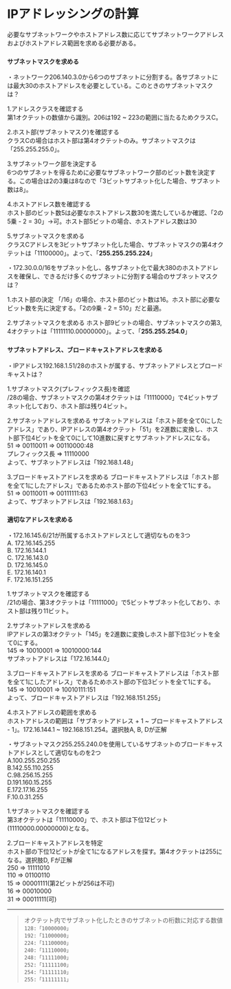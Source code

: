 # IPアドレッシングの計算
必要なサブネットワークやホストアドレス数に応じてサブネットワークアドレスおよびホストアドレス範囲を求める必要がある。

### `サブネットマスクを求める`
・ネットワーク206.140.3.0から6つのサブネットに分割する。各サブネットには最大30のホストアドレスを必要としている。このときのサブネットマスクは？

1.アドレスクラスを確認する  
第1オクテットの数値から識別。206は192 ~ 223の範囲に当たるためクラスC。

2.ホスト部(サブネットマスク)を確認する  
クラスCの場合はホスト部は第4オクテットのみ。サブネットマスクは「255.255.255.0」。

3.サブネットワーク部を決定する  
6つのサブネットを得るために必要なサブネットワーク部のビット数を決定する。この場合は2の3乗は8なので「3ビットサブネット化した場合、サブネット数は8」。

4.ホストアドレス数を確認する  
ホスト部のビット数5は必要なホストアドレス数30を満たしているか確認、「2の5乗 - 2 = 30」→可。ホスト部5ビットの場合、ホストアドレス数は30

5.サブネットマスクを求める  
クラスCアドレスを3ビットサブネット化した場合、サブネットマスクの第4オクテットは「11100000」。よって、「**255.255.255.224**」

・172.30.0.0/16をサブネット化し、各サブネット化で最大380のホストアドレスを確保し、できるだけ多くのサブネットに分割する場合のサブネットマスクは？

1.ホスト部の決定
「/16」の場合、ホスト部のビット数は16。ホスト部に必要なビット数を先に決定する。「2の9乗 - 2 = 510」だと最適。

2.サブネットマスクを求める
ホスト部9ビットの場合、サブネットマスクの第3, 4オクテットは「11111110.00000000」。よって、「**255.255.254.0**」

### `サブネットアドレス、ブロードキャストアドレスを求める`
・IPアドレス192.168.1.51/28のホストが属する、サブネットアドレスとブロードキャストは？

1.サブネットマスク(プレフィックス長)を確認  
/28の場合、サブネットマスクの第4オクテットは「11110000」で4ビットサブネット化しており、ホスト部は残り4ビット。

2.サブネットアドレスを求める
サブネットアドレスは「ホスト部を全て0にしたアドレス」であり、IPアドレスの第4オクテット「51」を2進数に変換し、ホスト部下位4ビットを全て0にして10進数に戻すとサブネットアドレスになる。  
51 => 00110011 => 00110000:48  
プレフィックス長 => 11110000  
よって、サブネットアドレスは「192.168.1.48」

3.ブロードキャストアドレスを求める
ブロードキャストアドレスは「ホスト部を全て1にしたアドレス」であるためホスト部の下位4ビットを全て1にする。  
51 => 00110011 => 00111111:63  
よって、サブネットアドレスは「192.168.1.63」

### `適切なアドレスを求める`
・172.16.145.6/21が所属するホストアドレスとして適切なものを3つ  
A. 172.16.145.255  
B. 172.16.144.1  
C. 172.16.143.0  
D. 172.16.145.0  
E. 172.16.140.1  
F. 172.16.151.255

1.サブネットマスクを確認する  
/21の場合、第3オクテットは「11111000」で5ビットサブネット化しており、ホスト部は残り11ビット。

2.サブネットアドレスを求める  
IPアドレスの第3オクテット「145」を2進数に変換しホスト部下位3ビットを全て0にする。  
145 => 10010001 => 10010000:144  
サブネットアドレスは「172.16.144.0」

3.ブロードキャストアドレスを求める
ブロードキャストアドレスは「ホスト部を全て1にしたアドレス」であるためホスト部の下位3ビットを全て1にする。  
145 => 10010001 => 10010111:151  
よって、ブロードキャストアドレスは「192.168.151.255」

4.ホストアドレスの範囲を求める  
ホストアドレスの範囲は「サブネットアドレス + 1 ~ ブロードキャストアドレス - 1」。172.16.144.1 ~ 192.168.151.254。選択肢A, B, Dが正解

・サブネットマスク255.255.240.0を使用しているサブネットのブロードキャストアドレスとして適切なものを2つ  
A.100.255.250.255  
B.142.55.110.255  
C.98.256.15.255  
D.191.160.15.255  
E.172.17.16.255  
F.10.0.31.255

1.サブネットマスクを確認する  
第3オクテットは「11110000」で、ホスト部は下位12ビット(11110000.00000000)となる。

2.ブロードキャストアドレスを特定  
ホスト部の下位12ビットが全て1になるアドレスを探す。第4オクテットは255になる。選択肢D, Fが正解  
250 => 11111010  
110 => 01100110  
15 => 00001111(第2ビットが256は不可)  
16 => 00010000  
31 => 00011111(可)

---
> オクテット内でサブネット化したときのサブネットの桁数に対応する数値  
> `128:「10000000」`  
> `192:「11000000」`  
> `224:「11100000」`  
> `240:「11110000」`  
> `248:「11111000」`  
> `252:「11111100」`  
> `254:「11111110」`  
> `255:「11111111」`
